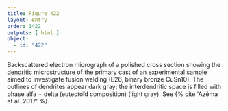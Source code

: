 ```yaml
---
title: Figure 422
layout: entry
order: 1422
outputs: [ html ]
object:
  - id: "422"
---
```


Backscattered electron micrograph of a polished cross section showing the dendritic microstructure of the primary cast of an experimental sample aimed to investigate fusion welding (E26, binary bronze CuSn10). The outlines of dendrites appear dark gray; the interdendritic space is filled with phase alfa + delta (eutectoïd composition) (light gray). See {% cite 'Azéma et al. 2017' %}.
